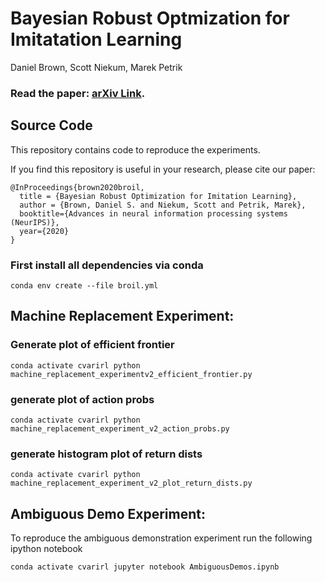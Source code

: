 # Bayesian Robust Optmization for Imitatation Learning 

Daniel Brown, Scott Niekum, Marek Petrik

### Read the paper: [arXiv Link](https://arxiv.org/abs/2007.12315).

## Source Code

This repository contains code to reproduce the experiments.

If you find this repository is useful in your research, please cite our paper:
```
@InProceedings{brown2020broil,
  title = {Bayesian Robust Optimization for Imitation Learning},
  author = {Brown, Daniel S. and Niekum, Scott and Petrik, Marek},
  booktitle={Advances in neural information processing systems (NeurIPS)},
  year={2020}
}

```


### First install all dependencies via conda
`
conda env create --file broil.yml
`

## Machine Replacement Experiment:

### Generate plot of efficient frontier
`
conda activate cvarirl
python machine_replacement_experimentv2_efficient_frontier.py
`
### generate plot of action probs
`
conda activate cvarirl
python machine_replacement_experiment_v2_action_probs.py
`

### generate histogram plot of return dists
`conda activate cvarirl
python machine_replacement_experiment_v2_plot_return_dists.py
`

## Ambiguous Demo Experiment:
To reproduce the ambiguous demonstration experiment run the following ipython notebook

`
conda activate cvarirl
jupyter notebook AmbiguousDemos.ipynb
`
